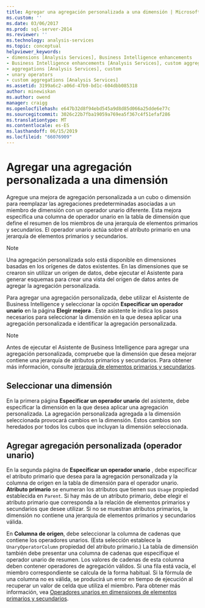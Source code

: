 ```yaml
---
title: Agregar una agregación personalizada a una dimensión | Microsoft Docs
ms.custom: ''
ms.date: 03/06/2017
ms.prod: sql-server-2014
ms.reviewer: ''
ms.technology: analysis-services
ms.topic: conceptual
helpviewer_keywords:
- dimensions [Analysis Services], Business Intelligence enhancements
- Business Intelligence enhancements [Analysis Services], custom aggregations
- aggregations [Analysis Services], custom
- unary operators
- custom aggregations [Analysis Services]
ms.assetid: 3199a6c2-a06d-47b9-bd1c-604dbb085318
author: minewiskan
ms.author: owend
manager: craigg
ms.openlocfilehash: e647b32d8f94ebd545a9d8d85d066a25dde6e77c
ms.sourcegitcommit: 3026c22b7fba19059a769ea5f367c4f51efaf286
ms.translationtype: MT
ms.contentlocale: es-ES
ms.lasthandoff: 06/15/2019
ms.locfileid: "66076909"
---
```

# <a name="add-a-custom-aggregation-to-a-dimension"></a>Agregar una agregación personalizada a una dimensión
  Agregue una mejora de agregación personalizada a un cubo o dimensión para reemplazar las agregaciones predeterminadas asociadas a un miembro de dimensión con un operador unario diferente. Esta mejora especifica una columna de operador unario en la tabla de dimensión que define el resumen de los miembros de una jerarquía de elementos primarios y secundarios. El operador unario actúa sobre el atributo primario en una jerarquía de elementos primarios y secundarios.  
  
> [!NOTE]  
>  Una agregación personalizada solo está disponible en dimensiones basadas en los orígenes de datos existentes. En las dimensiones que se crearon sin utilizar un origen de datos, debe ejecutar el Asistente para generar esquemas para crear una vista del origen de datos antes de agregar la agregación personalizada.  
  
 Para agregar una agregación personalizada, debe utilizar el Asistente de Business Intelligence y seleccionar la opción **Especificar un operador unario** en la página **Elegir mejora** . Este asistente le indica los pasos necesarios para seleccionar la dimensión en la que desea aplicar una agregación personalizada e identificar la agregación personalizada.  
  
> [!NOTE]  
>  Antes de ejecutar el Asistente de Business Intelligence para agregar una agregación personalizada, compruebe que la dimensión que desea mejorar contiene una jerarquía de atributos primarios y secundarios. Para obtener más información, consulte [jerarquía de elementos primarios y secundarios](parent-child-dimension.md).  
  
## <a name="selecting-a-dimension"></a>Seleccionar una dimensión  
 En la primera página **Especificar un operador unario** del asistente, debe especificar la dimensión en la que desea aplicar una agregación personalizada. La agregación personalizada agregada a la dimensión seleccionada provocará cambios en la dimensión. Estos cambios son heredados por todos los cubos que incluyan la dimensión seleccionada.  
  
## <a name="adding-custom-aggregation-unary-operator"></a>Agregar agregación personalizada (operador unario)  
 En la segunda página de **Especificar un operador unario** , debe especificar el atributo primario que desea para la agregación personalizada y la columna de origen en la tabla de dimensión para el operador unario. **Atributo primario** se enumeran los atributos que tienen sus `Usage` propiedad establecida en `Parent`. Si hay más de un atributo primario, debe elegir el atributo primario que corresponda a la relación de elementos primarios y secundarios que desee utilizar. Si no se muestran atributos primarios, la dimensión no contiene una jerarquía de elementos primarios y secundarios válida.  
  
 En **Columna de origen**, debe seleccionar la columna de cadenas que contiene los operadores unarios. (Esta selección establece la `UnaryOperatorColumn` propiedad del atributo primario.) La tabla de dimensión también debe presentar una columna de cadenas que especifique el operador unario de resumen. Los valores de cadenas de esta columna deben contener operadores de agregación válidos. Si una fila está vacía, el miembro correspondiente se calcula de la forma habitual. Si la fórmula de una columna no es válida, se producirá un error en tiempo de ejecución al recuperar un valor de celda que utiliza el miembro. Para obtener más información, vea [Operadores unarios en dimensiones de elementos primarios y secundarios](parent-child-dimension-attributes-unary-operators.md).  
  
  
